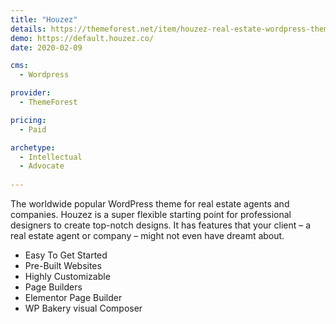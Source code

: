 ```yaml
---
title: "Houzez"
details: https://themeforest.net/item/houzez-real-estate-wordpress-theme/15752549
demo: https://default.houzez.co/
date: 2020-02-09

cms: 
  - Wordpress

provider: 
  - ThemeForest

pricing:
  - Paid

archetype:
  - Intellectual
  - Advocate
  
---
```


The worldwide popular WordPress theme for real estate agents and companies. Houzez is a super flexible starting point for professional designers to create top-notch designs. It has features that your client – a real estate agent or company – might not even have dreamt about.

- Easy To Get Started
- Pre-Built Websites
- Highly Customizable
- Page Builders
- Elementor Page Builder
- WP Bakery visual Composer
